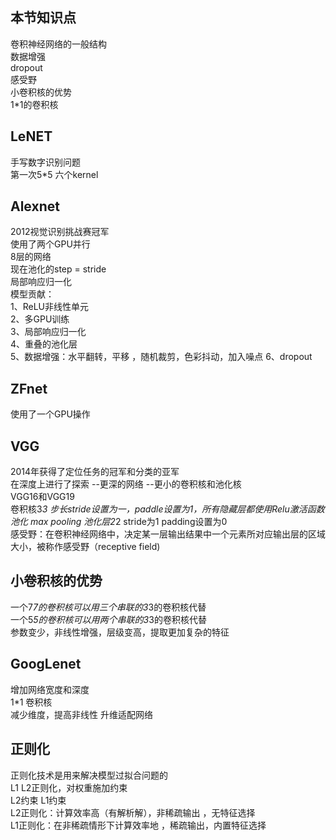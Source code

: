 ## 本节知识点  
卷积神经网络的一般结构  
数据增强  
dropout  
感受野  
小卷积核的优势  
1*1的卷积核  
## LeNET  
手写数字识别问题   
第一次5*5  六个kernel 

## Alexnet  
2012视觉识别挑战赛冠军  
使用了两个GPU并行  
8层的网络  
现在池化的step = stride   
局部响应归一化  
模型贡献：  
1、ReLU非线性单元  
2、多GPU训练  
3、局部响应归一化  
4、重叠的池化层  
5、数据增强：水平翻转，平移 ，随机裁剪，色彩抖动，加入噪点 
6、dropout 
## ZFnet   
使用了一个GPU操作  
## VGG   
2014年获得了定位任务的冠军和分类的亚军  
在深度上进行了探索
--更深的网络
--更小的卷积核和池化核  
VGG16和VGG19  
卷积核3*3  步长stride设置为一，paddle设置为1，所有隐藏层都使用Relu激活函数
池化  max pooling 池化层2*2 stride为1 padding设置为0   
感受野：在卷积神经网络中，决定某一层输出结果中一个元素所对应输出层的区域大小，被称作感受野（receptive field) 
## 小卷积核的优势   
一个7*7的卷积核可以用三个串联的3*3的卷积核代替  
一个5*5的卷积核可以用两个串联的3*3的卷积核代替  
参数变少，非线性增强，层级变高，提取更加复杂的特征  
## GoogLenet  
增加网络宽度和深度   
1*1 卷积核  
减少维度，提高非线性  升维适配网络  
## 正则化  
正则化技术是用来解决模型过拟合问题的  
L1 L2正则化，对权重施加约束  
L2约束 L1约束  
L2正则化：计算效率高（有解析解），非稀疏输出 ，无特征选择   
L1正则化：在非稀疏情形下计算效率地 ，稀疏输出，内置特征选择   
 